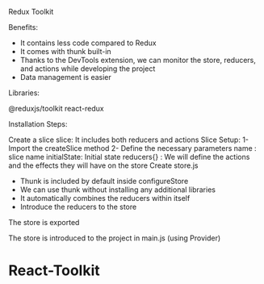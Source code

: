 Redux Toolkit

Benefits:

- It contains less code compared to Redux
- It comes with thunk built-in
- Thanks to the DevTools extension, we can monitor the store, reducers, and actions while developing the project
- Data management is easier

Libraries:

@reduxjs/toolkit
react-redux

Installation Steps:

Create a slice
slice: It includes both reducers and actions
Slice Setup:
1- Import the createSlice method
2- Define the necessary parameters
name : slice name
initialState: Initial state
reducers{} : We will define the actions and the effects they will have on the store
Create store.js

- Thunk is included by default inside configureStore
- We can use thunk without installing any additional libraries
- It automatically combines the reducers within itself
- Introduce the reducers to the store

The store is exported

The store is introduced to the project in main.js (using Provider)

# React-Toolkit
